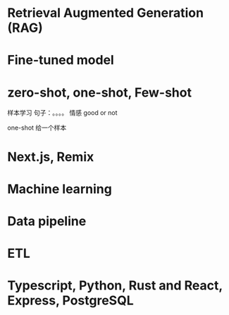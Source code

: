 # Retrieval Augmented Generation (RAG)




# Fine-tuned model


# zero-shot, one-shot, Few-shot
样本学习
句子：。。。。
情感 good or not

one-shot 给一个样本


# Next.js, Remix


# Machine learning 

# Data pipeline

# ETL


# Typescript, Python, Rust and React, Express, PostgreSQL 


